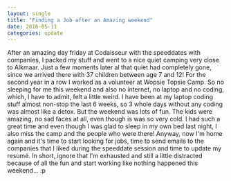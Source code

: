 ```yaml
---
layout: single
title: "Finding a Job after an Amazing weekend"
date: 2016-05-11
categories: update
---
```


After an amazing day friday at Codaisseur with the speeddates with companies, I packed my stuff and went to a nice quiet camping very close to Alkmaar. Just a few moments later al that quiet had completely gone, since we arrived there with 37 children between age 7 and 12! For the second year in a row I worked as a volunteer at Wopsie Topsie Camp. So no sleeping for me this weekend and also no internet, no laptop and no coding, which, I have to admit, felt a little weird. I have been at my laptop coding stuff almost non-stop the last 6 weeks, so 3 whole days without any coding was almost like a detox. But the weekend was lots of fun. The kids were amazing, no sad faces at all, even though is was so very cold. I had such a great time and even though I was glad to sleep in my own bed last night, I also miss the camp and the people who were there!
Anyway, now I'm home again and it's time to start looking for jobs, time to send emails to the companies that I liked during the speeddate session and time to update my resumé. In short, ignore that I'm exhausted and still a little distracted because of all the fun and start working like nothing happened this weekend... :p 
